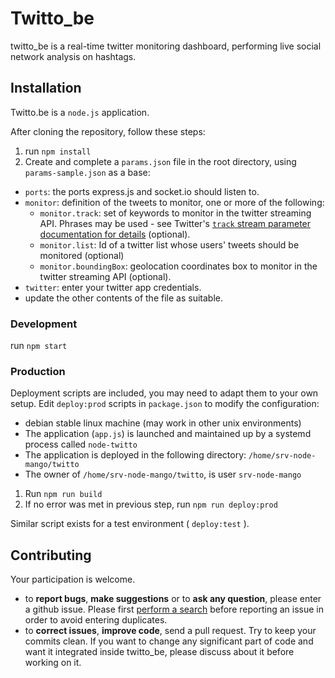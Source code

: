 # Twitto_be

twitto_be is a real-time twitter monitoring dashboard, performing live social network analysis on hashtags.

## Installation

Twitto.be is a `node.js` application.

After cloning the repository, follow these steps:

1. run `npm install`
2. Create and complete a `params.json` file in the root directory, using `params-sample.json` as a base:
  * `ports`: the ports express.js and socket.io should listen to.
  * `monitor`: definition of the tweets to monitor, one or more of the following:
	  * `monitor.track`: set of keywords to monitor in the twitter streaming API. Phrases may be used - see Twitter's [`track` stream parameter documentation for details](https://developer.twitter.com/en/docs/tweets/filter-realtime/guides/basic-stream-parameters#track) (optional).
	  * `monitor.list`: Id of a twitter list whose users' tweets should be monitored (optional)
	  * `monitor.boundingBox`: geolocation coordinates box to monitor in the twitter streaming API (optional).
  * `twitter`: enter your twitter app credentials.
  * update the other contents of the file as suitable.

### Development

run `npm start`

### Production

Deployment scripts are included, you may need to adapt them to your own setup. Edit `deploy:prod` scripts in `package.json` to modify the configuration:
* debian stable linux machine (may work in other unix environments)
* The application (`app.js`) is launched and maintained up by a systemd process called `node-twitto`
* The application is deployed in the following directory: `/home/srv-node-mango/twitto`
* The owner of `/home/srv-node-mango/twitto`, is user `srv-node-mango`

1. Run `npm run build`
2. If no error was met in previous step, run `npm run deploy:prod`

Similar script exists for a test environment ( `deploy:test` ).

## Contributing

Your participation is welcome.

* to **report bugs**, **make suggestions** or to **ask any question**, please enter a github issue. Please first [perform a search](https://github.com/Mango-information-systems/twitto_be/issues) before reporting an issue in order to avoid entering duplicates.
* to **correct issues**, **improve code**, send a pull request. Try to keep your commits clean. If you want to change any significant part of code and want it integrated inside twitto_be, please discuss about it before working on it.
